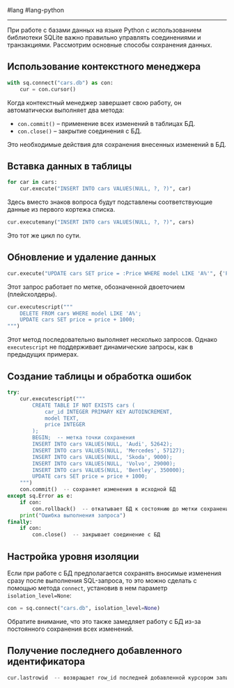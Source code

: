 #lang #lang-python 

---
При работе с базами данных на языке Python с использованием библиотеки SQLite важно правильно управлять соединениями и транзакциями. Рассмотрим основные способы сохранения данных.

## Использование контекстного менеджера

```python
with sq.connect("cars.db") as con:
    cur = con.cursor()
```

Когда контекстный менеджер завершает свою работу, он автоматически выполняет два метода:
- `con.commit()` – применение всех изменений в таблицах БД.
- `con.close()` – закрытие соединения с БД.

Это необходимые действия для сохранения внесенных изменений в БД.

## Вставка данных в таблицы

```python
for car in cars:
    cur.execute("INSERT INTO cars VALUES(NULL, ?, ?)", car)
```
Здесь вместо знаков вопроса будут подставлены соответствующие данные из первого кортежа списка.

```python
cur.executemany("INSERT INTO cars VALUES(NULL, ?, ?)", cars)
```
Это тот же цикл по сути.

## Обновление и удаление данных

```python
cur.execute("UPDATE cars SET price = :Price WHERE model LIKE 'A%'", {'Price': 0})
```
Этот запрос работает по метке, обозначенной двоеточием (плейсхолдеры).

```python
cur.executescript("""
    DELETE FROM cars WHERE model LIKE 'A%';
    UPDATE cars SET price = price + 1000;
""")
```
Этот метод последовательно выполняет несколько запросов. Однако `executescript` не поддерживает динамические запросы, как в предыдущих примерах.

## Создание таблицы и обработка ошибок

```python
try:
    cur.executescript("""
        CREATE TABLE IF NOT EXISTS cars (
            car_id INTEGER PRIMARY KEY AUTOINCREMENT,
            model TEXT,
            price INTEGER
        );
        BEGIN;  -- метка точки сохранения
        INSERT INTO cars VALUES(NULL, 'Audi', 52642);
        INSERT INTO cars VALUES(NULL, 'Mercedes', 57127);
        INSERT INTO cars VALUES(NULL, 'Skoda', 9000);
        INSERT INTO cars VALUES(NULL, 'Volvo', 29000);
        INSERT INTO cars VALUES(NULL, 'Bentley', 350000);
        UPDATE cars SET price = price + 1000;
    """)
    con.commit()  -- сохраняет изменения в исходной БД
except sq.Error as e:
    if con:
        con.rollback()  -- откатывает БД к состоянию до метки сохранения
    print("Ошибка выполнения запроса")
finally:
    if con:
        con.close()  -- закрывает соединение с БД
```

## Настройка уровня изоляции

Если при работе с БД предполагается сохранять вносимые изменения сразу после выполнения SQL-запроса, то это можно сделать с помощью метода `connect`, установив в нем параметр `isolation_level=None`:

```python
con = sq.connect("cars.db", isolation_level=None)
```
Обратите внимание, что это также замедляет работу с БД из-за постоянного сохранения всех изменений.

## Получение последнего добавленного идентификатора

```python
cur.lastrowid  -- возвращает row_id последней добавленной курсором записи.
```
